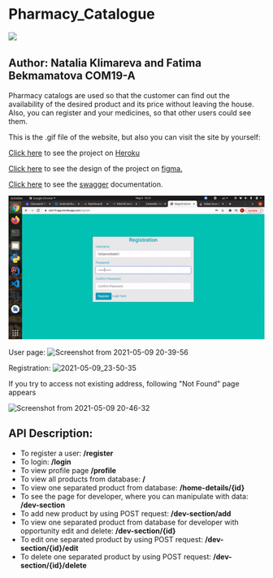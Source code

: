 # Pharmacy_Catalogue


<img src="https://upload.wikimedia.org/wikipedia/en/0/07/Ala-Too_International_University_Seal.png" width="20%" />

## Author: Natalia Klimareva and Fatima Bekmamatova COM19-A

Pharmacy catalogs are used so that the customer can find out the availability of the desired product and its price without leaving the house. Also, you can register and your medicines, so that other users could see them.

This is the .gif file of the website, but also you can visit the site by yourself:

[Click here](https://ph-catalogue-cs204.herokuapp.com) to see the project on [Heroku](https://ph-catalogue-cs204.herokuapp.com)

[Click here](https://www.figma.com/file/3MhvMlqbuy4BIjmF9jonBY/Pharmacy-Catalogue?node-id=0%3A1) to see the design of the project on [figma.](https://www.figma.com/file/3MhvMlqbuy4BIjmF9jonBY/Pharmacy-Catalogue?node-id=0%3A1)

[Click here](https://com19-app.herokuapp.com/swagger-ui) to see the [swagger](https://com19-app.herokuapp.com/swagger-ui/) documentation.

![Alt Text](https://github.com/Fattijenishbek/extra_files/blob/master/ezgif.com-gif-maker.gif)

User page:
![Screenshot from 2021-05-09 20-39-56](https://user-images.githubusercontent.com/57977808/117576245-ff88af00-b106-11eb-8859-49cb86f4075c.png)

Registration:
![2021-05-09_23-50-35](https://user-images.githubusercontent.com/57977808/117582064-096bdb80-b122-11eb-8929-f7194596ad79.png)

If you try to access not existing address, following "Not Found" page appears

![Screenshot from 2021-05-09 20-46-32](https://user-images.githubusercontent.com/57977808/117576413-b5ec9400-b107-11eb-940e-fc65bf709a03.png)
 

## API Description:

* To register a user: **/register**
* To login: **/login**
* To view profile page **/profile**
* To view all products from database: **/**
* To view one separated product from database: **/home-details/{id}**
* To see the page for developer, where you can manipulate with data: **/dev-section**
* To add new product by using POST request: **/dev-section/add**
* To view one separated product from database for developer with opportunity edit and delete: **/dev-section/{id}**
* To edit one separated product by using POST request: **/dev-section/{id}/edit**
* To delete one separated product by using POST request: **/dev-section/{id}/delete**
